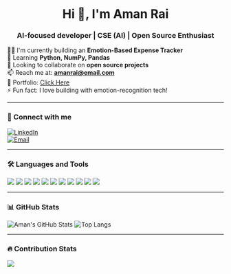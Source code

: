 <h1 align="center">Hi 👋, I'm Aman Rai</h1>
<h3 align="center">AI-focused developer | CSE (AI) | Open Source Enthusiast</h3>

👨‍💻 I'm currently building an **Emotion-Based Expense Tracker**  
🌱 Learning **Python, NumPy, Pandas**  
🤝 Looking to collaborate on **open source projects**  
📫 Reach me at: **amanrai@email.com**  
💼 Portfolio: [Click Here](https://your-portfolio-link)  
⚡ Fun fact: I love building with emotion-recognition tech!

---

### 🔗 Connect with me
[![LinkedIn](https://img.shields.io/badge/LinkedIn-blue?style=flat&logo=linkedin)](https://linkedin.com/in/your-profile)  
[![Email](https://img.shields.io/badge/Gmail-red?style=flat&logo=gmail)](mailto:amanrai@email.com)

---

### 🛠 Languages and Tools
<p align="left">
  <img src="https://img.shields.io/badge/C-00599C?style=flat&logo=c&logoColor=white" />
  <img src="https://img.shields.io/badge/C++-00599C?style=flat&logo=c%2B%2B&logoColor=white" />
  <img src="https://img.shields.io/badge/Python-3776AB?style=flat&logo=python&logoColor=white" />
  <img src="https://img.shields.io/badge/NumPy-013243?style=flat&logo=numpy&logoColor=white" />
  <img src="https://img.shields.io/badge/Pandas-150458?style=flat&logo=pandas&logoColor=white" />
  <img src="https://img.shields.io/badge/HTML5-E34F26?style=flat&logo=html5&logoColor=white" />
  <img src="https://img.shields.io/badge/CSS3-1572B6?style=flat&logo=css3&logoColor=white" />
  <img src="https://img.shields.io/badge/Java-ED8B00?style=flat&logo=java&logoColor=white" />
  <img src="https://img.shields.io/badge/JavaScript-F7DF1E?style=flat&logo=javascript&logoColor=black" />
  <img src="https://img.shields.io/badge/MySQL-00000F?style=flat&logo=mysql&logoColor=white" />
  <img src="https://img.shields.io/badge/React-20232A?style=flat&logo=react&logoColor=61DAFB" />
</p>

---

### 📊 GitHub Stats
![Aman's GitHub Stats](https://github-readme-stats.vercel.app/api?username=amanrai123&show_icons=true&theme=tokyonight)
![Top Langs](https://github-readme-stats.vercel.app/api/top-langs/?username=amanrai123&layout=compact&theme=tokyonight)

---

### 🔥 Contribution Stats
<p align="left">
  <img src="https://github-readme-streak-stats.herokuapp.com?user=amanrai123&theme=tokyonight&hide_border=true" />
</p>
